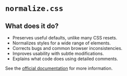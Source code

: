 # `normalize.css`


## What does it do?

* Preserves useful defaults, unlike many CSS resets.
* Normalizes styles for a wide range of elements.
* Corrects bugs and common browser inconsistencies.
* Improves usability with subtle modifications.
* Explains what code does using detailed comments.

See the [official documentation](https://github.com/necolas/normalize.css) for more
information.
